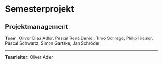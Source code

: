 # Semesterprojekt 

## Projektmanagement

**Team:** Oliver Elias Adler, Pascal René Daniel, Timo Schrage, Philip Kiesler, Pascal Schwartz, Simon Gartzke, Jan Schröder

---
**Teamleiter:** Oliver Adler 

